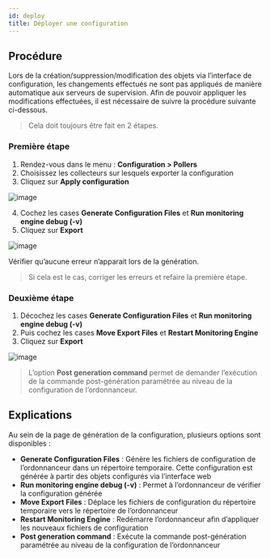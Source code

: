 ```yaml
---
id: deploy
title: Déployer une configuration
---
```


## Procédure

Lors de la création/suppression/modification des objets via l’interface de configuration, les changements effectués ne
sont pas appliqués de manière automatique aux serveurs de supervision. Afin de pouvoir appliquer les modifications
effectuées, il est nécessaire de suivre la procédure suivante ci-dessous.

> Cela doit toujours être fait en 2 étapes.

### Première étape

1. Rendez-vous dans le menu : **Configuration \> Pollers**
2. Choisissez les collecteurs sur lesquels exporter la configuration
3. Cliquez sur **Apply configuration**

![image](assets/configuration/poller_menu_generate.png)

4. Cochez les cases **Generate Configuration Files** et **Run monitoring engine debug (-v)**
5. Cliquez sur **Export**

![image](assets/configuration/poller_generate_1.png)

Vérifier qu’aucune erreur n’apparait lors de la génération.

> Si cela est le cas, corriger les erreurs et refaire la première étape.

### Deuxième étape

1. Décochez les cases **Generate Configuration Files** et **Run monitoring engine debug (-v)**
2. Puis cochez les cases **Move Export Files** et **Restart Monitoring Engine**
3. Cliquez sur **Export**

![image](assets/configuration/poller_generate_2.png)

> L’option **Post generation command** permet de demander l’exécution de la commande post-génération paramétrée au
> niveau de la configuration de l’ordonnanceur.

## Explications

Au sein de la page de génération de la configuration, plusieurs options sont disponibles :

* **Generate Configuration Files** : Génère les fichiers de configuration de l’ordonnanceur dans un répertoire
  temporaire. Cette configuration est générée à partir des objets configurés via l’interface web
* **Run monitoring engine debug (-v)** : Permet à l’ordonnanceur de vérifier la configuration générée
* **Move Export Files** : Déplace les fichiers de configuration du répertoire temporaire vers le répertoire de
  l’ordonnanceur
* **Restart Monitoring Engine** : Redémarre l’ordonnanceur afin d’appliquer les nouveaux fichiers de configuration
* **Post generation command** : Exécute la commande post-génération paramétrée au niveau de la configuration de
  l’ordonnanceur
